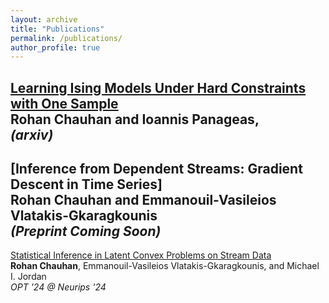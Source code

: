 ```yaml
---
layout: archive
title: "Publications"
permalink: /publications/
author_profile: true
---
```


[Learning Ising Models Under Hard Constraints with One Sample](https://arxiv.org/pdf/2509.20993)
<br> **Rohan Chauhan** and Ioannis Panageas, 
<br> <i>(arxiv)</i>
---

[Inference from Dependent Streams: Gradient Descent in Time Series]
<br> **Rohan Chauhan** and Emmanouil-Vasileios Vlatakis-Gkaragkounis
<br> <i>(Preprint Coming Soon)</i>
---

[Statistical Inference in Latent Convex Problems
on Stream Data](https://openreview.net/pdf?id=t4XGjxE4s7)
<br> **Rohan Chauhan**, Emmanouil-Vasileios Vlatakis-Gkaragkounis, and Michael I. Jordan
<br> <i>OPT '24 @ Neurips '24</i>


